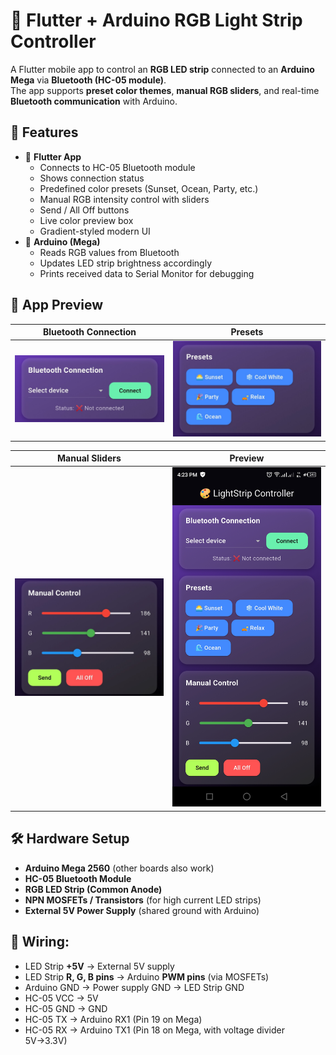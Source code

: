 # 🌈 Flutter + Arduino RGB Light Strip Controller

A Flutter mobile app to control an **RGB LED strip** connected to an **Arduino Mega** via **Bluetooth (HC-05 module)**.  
The app supports **preset color themes**, **manual RGB sliders**, and real-time **Bluetooth communication** with Arduino.  


## 🚀 Features
- 📱 **Flutter App**
  - Connects to HC-05 Bluetooth module
  - Shows connection status
  - Predefined color presets (Sunset, Ocean, Party, etc.)
  - Manual RGB intensity control with sliders
  - Send / All Off buttons
  - Live color preview box
  - Gradient-styled modern UI
- 🔌 **Arduino (Mega)**
  - Reads RGB values from Bluetooth
  - Updates LED strip brightness accordingly
  - Prints received data to Serial Monitor for debugging


## 📸 App Preview

| Bluetooth Connection | Presets |
|----------------------|---------|
| <img src="asset/bluetooth.jpg" width="250"> | <img src="asset/presets.jpg" width="250"> |

| Manual Sliders | Preview |
|----------------|---------|
| <img src="asset/controller.jpg" width="250"> | <img src="asset/full screen.jpg" width="250"> |


## 🛠️ Hardware Setup
- **Arduino Mega 2560** (other boards also work)
- **HC-05 Bluetooth Module**
- **RGB LED Strip (Common Anode)**
- **NPN MOSFETs / Transistors** (for high current LED strips)
- **External 5V Power Supply** (shared ground with Arduino)

## 🔌 Wiring:
- LED Strip **+5V** → External 5V supply  
- LED Strip **R, G, B pins** → Arduino **PWM pins** (via MOSFETs)  
- Arduino GND → Power supply GND → LED Strip GND  
- HC-05 VCC → 5V  
- HC-05 GND → GND  
- HC-05 TX → Arduino RX1 (Pin 19 on Mega)  
- HC-05 RX → Arduino TX1 (Pin 18 on Mega, with voltage divider 5V→3.3V)


